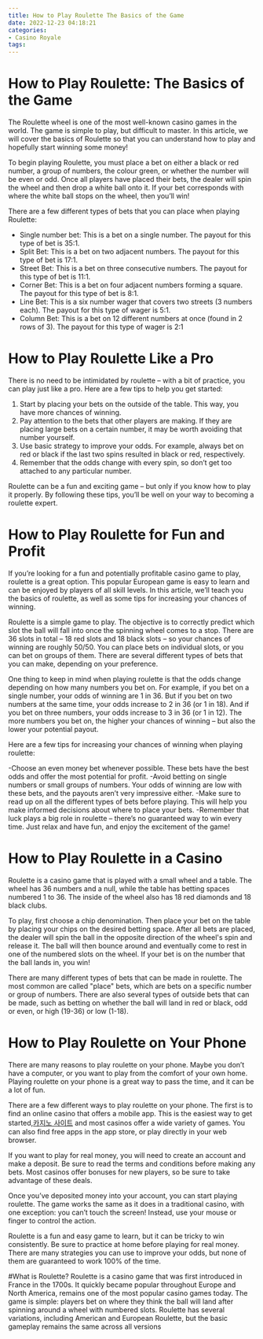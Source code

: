 ```yaml
---
title: How to Play Roulette The Basics of the Game 
date: 2022-12-23 04:18:21
categories:
- Casino Royale
tags:
---
```



#  How to Play Roulette: The Basics of the Game 

The Roulette wheel is one of the most well-known casino games in the world. The game is simple to play, but difficult to master. In this article, we will cover the basics of Roulette so that you can understand how to play and hopefully start winning some money!

To begin playing Roulette, you must place a bet on either a black or red number, a group of numbers, the colour green, or whether the number will be even or odd. Once all players have placed their bets, the dealer will spin the wheel and then drop a white ball onto it. If your bet corresponds with where the white ball stops on the wheel, then you’ll win!

There are a few different types of bets that you can place when playing Roulette: 
- Single number bet: This is a bet on a single number. The payout for this type of bet is 35:1. 
- Split Bet: This is a bet on two adjacent numbers. The payout for this type of bet is 17:1. 
- Street Bet: This is a bet on three consecutive numbers. The payout for this type of bet is 11:1. 
- Corner Bet: This is a bet on four adjacent numbers forming a square. The payout for this type of bet is 8:1. 
- Line Bet: This is a six number wager that covers two streets (3 numbers each). The payout for this type of wager is 5:1. 
- Column Bet: This is a bet on 12 different numbers at once (found in 2 rows of 3). The payout for this type of wager is 2:1

#  How to Play Roulette Like a Pro 

There is no need to be intimidated by roulette – with a bit of practice, you can play just like a pro. Here are a few tips to help you get started:

<ol>

<li>Start by placing your bets on the outside of the table. This way, you have more chances of winning.</li>

<li>Pay attention to the bets that other players are making. If they are placing large bets on a certain number, it may be worth avoiding that number yourself.</li>

<li>Use basic strategy to improve your odds. For example, always bet on red or black if the last two spins resulted in black or red, respectively.</li>

<li>Remember that the odds change with every spin, so don’t get too attached to any particular number.</li>

</ol>

Roulette can be a fun and exciting game – but only if you know how to play it properly. By following these tips, you’ll be well on your way to becoming a roulette expert.

#  How to Play Roulette for Fun and Profit 

If you’re looking for a fun and potentially profitable casino game to play, roulette is a great option. This popular European game is easy to learn and can be enjoyed by players of all skill levels. In this article, we’ll teach you the basics of roulette, as well as some tips for increasing your chances of winning.

Roulette is a simple game to play. The objective is to correctly predict which slot the ball will fall into once the spinning wheel comes to a stop. There are 36 slots in total – 18 red slots and 18 black slots – so your chances of winning are roughly 50/50. You can place bets on individual slots, or you can bet on groups of them. There are several different types of bets that you can make, depending on your preference.

One thing to keep in mind when playing roulette is that the odds change depending on how many numbers you bet on. For example, if you bet on a single number, your odds of winning are 1 in 36. But if you bet on two numbers at the same time, your odds increase to 2 in 36 (or 1 in 18). And if you bet on three numbers, your odds increase to 3 in 36 (or 1 in 12). The more numbers you bet on, the higher your chances of winning – but also the lower your potential payout.

Here are a few tips for increasing your chances of winning when playing roulette:

-Choose an even money bet whenever possible. These bets have the best odds and offer the most potential for profit.
-Avoid betting on single numbers or small groups of numbers. Your odds of winning are low with these bets, and the payouts aren’t very impressive either.
-Make sure to read up on all the different types of bets before playing. This will help you make informed decisions about where to place your bets.
-Remember that luck plays a big role in roulette – there’s no guaranteed way to win every time. Just relax and have fun, and enjoy the excitement of the game!

#  How to Play Roulette in a Casino 

Roulette is a casino game that is played with a small wheel and a table. The wheel has 36 numbers and a null, while the table has betting spaces numbered 1 to 36. The inside of the wheel also has 18 red diamonds and 18 black clubs.

To play, first choose a chip denomination. Then place your bet on the table by placing your chips on the desired betting space. After all bets are placed, the dealer will spin the ball in the opposite direction of the wheel's spin and release it. The ball will then bounce around and eventually come to rest in one of the numbered slots on the wheel. If your bet is on the number that the ball lands in, you win!

There are many different types of bets that can be made in roulette. The most common are called "place" bets, which are bets on a specific number or group of numbers. There are also several types of outside bets that can be made, such as betting on whether the ball will land in red or black, odd or even, or high (19-36) or low (1-18).

#  How to Play Roulette on Your Phone

There are many reasons to play roulette on your phone. Maybe you don’t have a computer, or you want to play from the comfort of your own home. Playing roulette on your phone is a great way to pass the time, and it can be a lot of fun.

There are a few different ways to play roulette on your phone. The first is to find an online casino that offers a mobile app. This is the easiest way to get started,[카지노 사이트](https://choegocasino.com/) and most casinos offer a wide variety of games. You can also find free apps in the app store, or play directly in your web browser.

If you want to play for real money, you will need to create an account and make a deposit. Be sure to read the terms and conditions before making any bets. Most casinos offer bonuses for new players, so be sure to take advantage of these deals.

Once you’ve deposited money into your account, you can start playing roulette. The game works the same as it does in a traditional casino, with one exception: you can’t touch the screen! Instead, use your mouse or finger to control the action.

Roulette is a fun and easy game to learn, but it can be tricky to win consistently. Be sure to practice at home before playing for real money. There are many strategies you can use to improve your odds, but none of them are guaranteed to work 100% of the time.



#What is Roulette?
Roulette is a casino game that was first introduced in France in the 1700s. It quickly became popular throughout Europe and North America, remains one of the most popular casino games today. The game is simple: players bet on where they think the ball will land after spinning around a wheel with numbered slots. Roulette has several variations, including American and European Roulette, but the basic gameplay remains the same across all versions